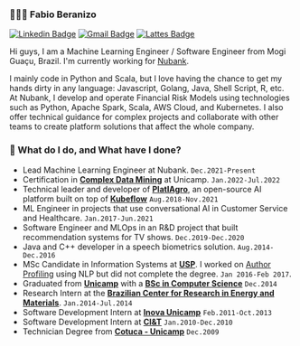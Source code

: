 ### 👨🏾‍💻 Fabio Beranizo

[![Linkedin Badge](https://img.shields.io/badge/-beranizo-blue?style=flat-square&logo=Linkedin&logoColor=white&link=https://www.linkedin.com/in/beranizo/)](https://www.linkedin.com/in/beranizo/)
[![Gmail Badge](https://img.shields.io/badge/-fabio.beranizo@gmail.com-c14438?style=flat-square&logo=Gmail&logoColor=white&link=mailto:fabio.beranizo@gmail.com)](mailto:fabio.beranizo@gmail.com)
[![Lattes Badge](https://img.shields.io/badge/%20-Lattes-yellow?style=flat-square&logo=Lattes&logoColor=white&link=http://lattes.cnpq.br/9924584940133348)](http://lattes.cnpq.br/9924584940133348)

Hi guys, I am a Machine Learning Engineer / Software Engineer from Mogi Guaçu, Brazil. I'm currently working for [Nubank](https://www.nubank.com.br/).

I mainly code in Python and Scala, but I love having the chance to get my hands dirty in any language: Javascript, Golang, Java, Shell Script, R, etc.<br>
At Nubank, I develop and operate Financial Risk Models using technologies such as Python, Apache Spark, Scala, AWS Cloud, and Kubernetes. I also offer technical guidance for complex projects and collaborate with other teams to create platform solutions that affect the whole company. 

### 🌱 What do I do, and What have I done?
- Lead Machine Learning Engineer at Nubank. `Dec.2021-Present`
- Certification in [**Complex Data Mining**](http://www.extecamp.unicamp.br/dac/validacert_resp_novo.asp?curso=INF-0610&via=&ver=true&ofer=011&rg=48522721-6&id=468071&barra=296cb44165347733041a614279cf4529) at Unicamp. `Jan.2022-Jul.2022`
- Technical leader and developer of [**PlatIAgro**](https://github.com/platiagro), an open-source AI platform built on top of [**Kubeflow**](https://github.com/kubeflow) `Aug.2018-Nov.2021`
- ML Engineer in projects that use conversational AI in Customer Service and Healthcare. `Jan.2017-Jun.2021`
- Software Engineer and MLOps in an R&D project that built recommendation systems for TV shows. `Dec.2019-Dec.2020`
- Java and C++ developer in a speech biometrics solution. `Aug.2014-Dec.2016`
- MSc Candidate in Information Systems at [**USP**](http://ppgsi.each.usp.br/). I worked on [Author Profiling](https://en.wikipedia.org/wiki/Author_profiling) using NLP but did not complete the degree. `Jan 2016-Feb 2017`.
- Graduated from [**Unicamp**](https://www.unicamp.br/) with a [**BSc in Computer Science**](http://www.ic.unicamp.br/) `Dec.2014`
- Research Intern at the [**Brazilian Center for Research in Energy and Materials**](https://cnpem.br/). `Jan.2014-Jul.2014`
- Software Development Intern at [**Inova Unicamp**](https://www.inova.unicamp.br/) `Feb.2011-Oct.2013`
- Software Development Intern at [**CI&T**](https://www.ciandt.com/) `Jan.2010-Dec.2010`
- Technician Degree from [**Cotuca - Unicamp**](https://www.cotuca.unicamp.br/) `Dec.2009`

<!--
## 💻 Open Source Work Stats

![fberanizo's Github stats](https://github-readme-stats.vercel.app/api?username=fberanizo&show_icons=true)
-->

<!--
**fberanizo/fberanizo** is a ✨ _special_ ✨ repository because its `README.md` (this file) appears on your GitHub profile.

Here are some ideas to get you started:

- 🔭 I’m currently working on ...
- 🌱 I’m currently learning ...
- 👯 I’m looking to collaborate on ...
- 🤔 I’m looking for help with ...
- 💬 Ask me about ...
- 📫 How to reach me: ...
- 😄 Pronouns: ...
- ⚡ Fun fact: ...
-->
